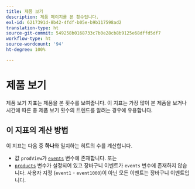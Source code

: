 ```yaml
---
title: 제품 보기
description: 제품 페이지를 본 횟수입니다.
exl-id: 6217391d-8b42-4fdf-b05e-b9b117598ad2
translation-type: ht
source-git-commit: 549258b0168733c7b0e28cb8b9125e68dffd5df7
workflow-type: ht
source-wordcount: '94'
ht-degree: 100%

---
```


# 제품 보기

제품 보기 지표는 제품을 본 횟수를 보여줍니다. 이 지표는 가장 많이 본 제품을 보거나 시간에 따른 총 제품 보기 횟수의 트렌드를 알려는 경우에 유용합니다.

## 이 지표의 계산 방법

이 지표는 다음 중 **하나**&#x200B;와 일치하는 히트의 수를 계산합니다.

* 값 `prodView`가 [`events`](/help/implement/vars/page-vars/events/events-overview.md) 변수에 존재합니다. 또는
* [`products`](/help/implement/vars/page-vars/products.md) 변수가 설정되어 있고 장바구니 이벤트가 `events` 변수에 존재하지 않습니다. 사용자 지정 (`event1` - `event1000`)이 아닌 모든 이벤트는 장바구니 이벤트입니다.

